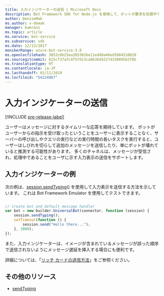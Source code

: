 ```yaml
---
title: 入力インジケーターの送信 | Microsoft Docs
description: Bot Framework SDK for Node.js を使用して、ボットが要求を処理中であることをユーザーに伝えるために "しばらくお待ちください" というインジケーターを追加する方法を説明します。
author: DeniseMak
ms.author: v-demak
manager: kamrani
ms.topic: article
ms.service: bot-service
ms.subservice: sdk
ms.date: 12/13/2017
monikerRange: azure-bot-service-3.0
ms.openlocfilehash: 3852c0b25ea385301be11edd0a46ed5984510820
ms.sourcegitcommit: b15cf37afc4f57d13ca6636d4227433809562f8b
ms.translationtype: HT
ms.contentlocale: ja-JP
ms.lasthandoff: 01/11/2019
ms.locfileid: "54224867"
---
```

# <a name="send-a-typing-indicator"></a>入力インジケーターの送信 

[!INCLUDE [pre-release-label](../includes/pre-release-label-v3.md)]

ユーザーはメッセージに対するタイムリーな応答を期待しています。 ボットがユーザーからの指示を受け取ったということをユーザーに表示することなく、サーバーの呼び出しやクエリの実行などの実行時間の長いタスクを実行すると、ユーザーはしびれを切らして追加のメッセージを送信したり、単にボットが壊れていると推測する可能性があります。
多くのチャネルは、メッセージが受信され、処理中であることをユーザに示す入力表示の送信をサポートします。


## <a name="typing-indicator-example"></a>入力インジケーターの例

次の例は、[session.sendTyping()][SendTyping] を使用して入力表示を送信する方法を示しています。  これは Bot Framework Emulator を使用してテストできます。


```javascript

// Create bot and default message handler
var bot = new builder.UniversalBot(connector, function (session) {
    session.sendTyping();
    setTimeout(function () {
        session.send("Hello there...");
    }, 3000);
});
```

また、入力インジケーターは、イメージが含まれているメッセージが誤った順序で送信されないようにメッセージ遅延を挿入する場合にも便利です。

詳細については、「[リッチ カードの送信方法](bot-builder-nodejs-send-rich-cards.md)」をご参照ください。


## <a name="additional-resources"></a>その他のリソース

* [sendTyping][SendTyping]


[SendTyping]: https://docs.botframework.com/en-us/node/builder/chat-reference/classes/_botbuilder_d_.session#sendtyping
[IMessage]: http://docs.botframework.com/en-us/node/builder/chat-reference/interfaces/_botbuilder_d_.imessage
